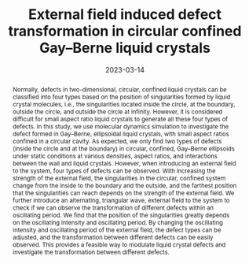 ---
title: External field induced defect transformation in circular confined Gay–Berne liquid crystals
authors:
- Zi-Qin Chen
- Yu-Wei Sun
- Xiao-Jie Zhang
- 朱有亮
- Zhan-Wei Li
- Zhao-Yan Sun
date: '2023-03-14'
doi: 10.1063/5.0135483
publish_types: ['期刊文章']
publication: The Journal of Chemical Physics
abstract: Normally, defects in two-dimensional, circular, confined  liquid crystals can be classified into four types based on the position  of singularities formed by liquid crystal molecules, i.e., the  singularities located inside the circle, at the boundary, outside the  circle, and outside the circle at infinity. However, it is considered  difficult for small aspect ratio liquid crystals to generate all these  four types of defects. In this study, we use molecular dynamics  simulation to investigate the defect formed in Gay–Berne, ellipsoidal  liquid crystals, with small aspect ratios confined in a circular cavity.  As expected, we only find two types of defects (inside the circle and  at the boundary) in circular, confined, Gay–Berne ellipsoids under  static conditions at various densities, aspect ratios, and interactions  between the wall and liquid crystals. However, when introducing an  external field to the system, four types of defects can be observed.  With increasing the strength of the external field, the singularities in  the circular, confined system change from the inside to the boundary  and the outside, and the farthest position that the singularities can  reach depends on the strength of the external field. We further  introduce an alternating, triangular wave, external field to the system  to check if we can observe the transformation of different defects  within an oscillating period. We find that the position of the  singularities greatly depends on the oscillating intensity and  oscillating period. By changing the oscillating intensity and  oscillating period of the external field, the defect types can be  adjusted, and the transformation between different defects can be easily  observed. This provides a feasible way to modulate liquid crystal  defects and investigate the transformation between different defects.
url_pdf: https://pubs.aip.org/jcp/article/158/10/104902/2881576/External-field-induced-defect-transformation-in
---